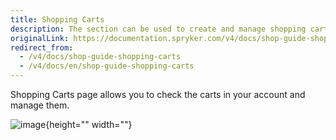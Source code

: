 ```yaml
---
title: Shopping Carts
description: The section can be used to create and manage shopping carts in the customer account.
originalLink: https://documentation.spryker.com/v4/docs/shop-guide-shopping-carts
redirect_from:
  - /v4/docs/shop-guide-shopping-carts
  - /v4/docs/en/shop-guide-shopping-carts
---
```


Shopping Carts page allows you to check the carts in your account and manage them.

![image](https://spryker.s3.eu-central-1.amazonaws.com/docs/User+Guides/Shop+User+Guides/Shopping+Carts/shopping-carts-gif.gif){height="" width=""} 
